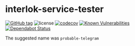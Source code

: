 # interlok-service-tester
[![GitHub tag](https://img.shields.io/github/tag/adaptris/interlok-service-tester.svg)](https://github.com/adaptris/interlok-service-tester/tags) ![license](https://img.shields.io/github/license/adaptris/interlok-service-tester.svg) [![codecov](https://codecov.io/gh/adaptris/interlok-service-tester/branch/develop/graph/badge.svg)](https://codecov.io/gh/adaptris/interlok-service-tester) [![Known Vulnerabilities](https://snyk.io/test/github/adaptris/interlok-service-tester/badge.svg?targetFile=build.gradle)](https://snyk.io/test/github/adaptris/interlok-service-tester?targetFile=build.gradle) [![Dependabot Status](https://api.dependabot.com/badges/status?host=github&repo=adaptris/interlok-service-tester)](https://dependabot.com)

The suggested name was `probable-telegram`

